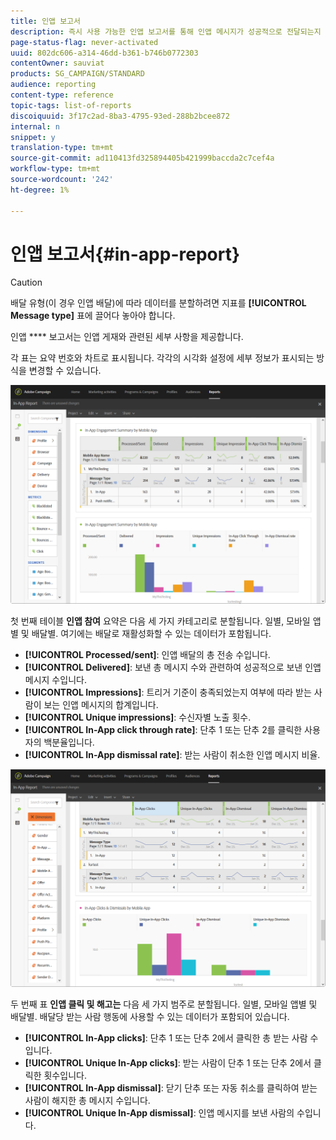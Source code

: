 ```yaml
---
title: 인앱 보고서
description: 즉시 사용 가능한 인앱 보고서를 통해 인앱 메시지가 성공적으로 전달되는지 확인하십시오.
page-status-flag: never-activated
uuid: 802dc606-a314-46dd-b361-b746b0772303
contentOwner: sauviat
products: SG_CAMPAIGN/STANDARD
audience: reporting
content-type: reference
topic-tags: list-of-reports
discoiquuid: 3f17c2ad-8ba3-4795-93ed-288b2bcee872
internal: n
snippet: y
translation-type: tm+mt
source-git-commit: ad110413fd325894405b421999baccda2c7cef4a
workflow-type: tm+mt
source-wordcount: '242'
ht-degree: 1%

---
```



# 인앱 보고서{#in-app-report}

>[!CAUTION]
>
>배달 유형(이 경우 인앱 배달)에 따라 데이터를 분할하려면 지표를 **[!UICONTROL Message type]** 표에 끌어다 놓아야 합니다.

인앱 **** 보고서는 인앱 게재와 관련된 세부 사항을 제공합니다.

각 표는 요약 번호와 차트로 표시됩니다. 각각의 시각화 설정에 세부 정보가 표시되는 방식을 변경할 수 있습니다.

![](assets/inapp_report.png)

첫 번째 테이블 **인앱 참여** 요약은 다음 세 가지 카테고리로 분할됩니다. 일별, 모바일 앱별 및 배달별. 여기에는 배달로 재활성화할 수 있는 데이터가 포함됩니다.

* **[!UICONTROL Processed/sent]**: 인앱 배달의 총 전송 수입니다.
* **[!UICONTROL Delivered]**: 보낸 총 메시지 수와 관련하여 성공적으로 보낸 인앱 메시지 수입니다.
* **[!UICONTROL Impressions]**: 트리거 기준이 충족되었는지 여부에 따라 받는 사람이 보는 인앱 메시지의 합계입니다.
* **[!UICONTROL Unique impressions]**: 수신자별 노출 횟수.
* **[!UICONTROL In-App click through rate]**: 단추 1 또는 단추 2를 클릭한 사용자의 백분율입니다.
* **[!UICONTROL In-App dismissal rate]**: 받는 사람이 취소한 인앱 메시지 비율.

![](assets/inapp_report_1.png)

두 번째 표 **인앱 클릭 및 해고는** 다음 세 가지 범주로 분할됩니다. 일별, 모바일 앱별 및 배달별. 배달당 받는 사람 행동에 사용할 수 있는 데이터가 포함되어 있습니다.

* **[!UICONTROL In-App clicks]**: 단추 1 또는 단추 2에서 클릭한 총 받는 사람 수입니다.
* **[!UICONTROL Unique In-App clicks]**: 받는 사람이 단추 1 또는 단추 2에서 클릭한 횟수입니다.
* **[!UICONTROL In-App dismissal]**: 닫기 단추 또는 자동 취소를 클릭하여 받는 사람이 해지한 총 메시지 수입니다.
* **[!UICONTROL Unique In-App dismissal]**: 인앱 메시지를 보낸 사람의 수입니다.

